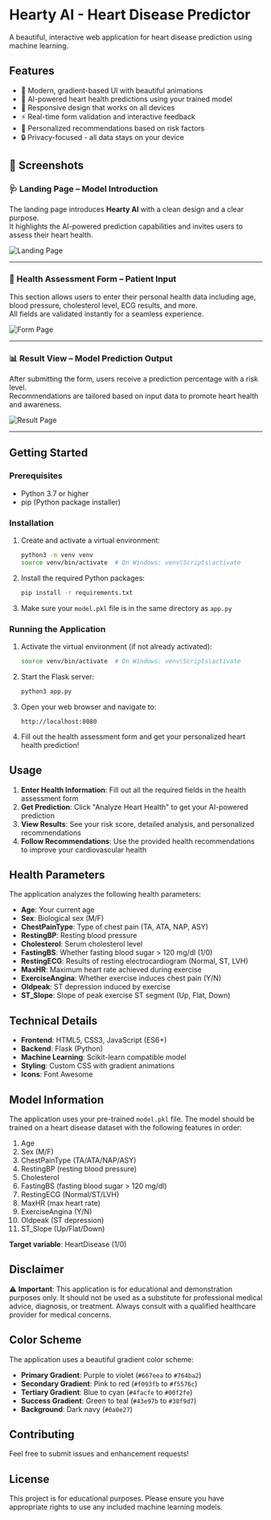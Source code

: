 
# Hearty AI - Heart Disease Predictor

A beautiful, interactive web application for heart disease prediction using machine learning.

## Features

- 🎨 Modern, gradient-based UI with beautiful animations  
- 🤖 AI-powered heart health predictions using your trained model  
- 📱 Responsive design that works on all devices  
- ⚡ Real-time form validation and interactive feedback  
- 🎯 Personalized recommendations based on risk factors  
- 🔒 Privacy-focused - all data stays on your device  

## 📸 Screenshots

### 🩺 Landing Page – Model Introduction

The landing page introduces **Hearty AI** with a clean design and a clear purpose.  
It highlights the AI-powered prediction capabilities and invites users to assess their heart health.

![Landing Page](./images/landing.png)

---

### 📝 Health Assessment Form – Patient Input

This section allows users to enter their personal health data including age, blood pressure, cholesterol level, ECG results, and more.  
All fields are validated instantly for a seamless experience.

![Form Page](./images/form.png)

---

### 📊 Result View – Model Prediction Output

After submitting the form, users receive a prediction percentage with a risk level.  
Recommendations are tailored based on input data to promote heart health and awareness.

![Result Page](./images/result.png)

---

## Getting Started

### Prerequisites

- Python 3.7 or higher  
- pip (Python package installer)  

### Installation

1. Create and activate a virtual environment:
   ```bash
   python3 -m venv venv
   source venv/bin/activate  # On Windows: venv\Scripts\activate
   ```

2. Install the required Python packages:
   ```bash
   pip install -r requirements.txt
   ```

3. Make sure your `model.pkl` file is in the same directory as `app.py`

### Running the Application

1. Activate the virtual environment (if not already activated):
   ```bash
   source venv/bin/activate  # On Windows: venv\Scripts\activate
   ```

2. Start the Flask server:
   ```bash
   python3 app.py
   ```

3. Open your web browser and navigate to:
   ```
   http://localhost:8080
   ```

3. Fill out the health assessment form and get your personalized heart health prediction!

## Usage

1. **Enter Health Information**: Fill out all the required fields in the health assessment form  
2. **Get Prediction**: Click "Analyze Heart Health" to get your AI-powered prediction  
3. **View Results**: See your risk score, detailed analysis, and personalized recommendations  
4. **Follow Recommendations**: Use the provided health recommendations to improve your cardiovascular health  

## Health Parameters

The application analyzes the following health parameters:

- **Age**: Your current age  
- **Sex**: Biological sex (M/F)  
- **ChestPainType**: Type of chest pain (TA, ATA, NAP, ASY)  
- **RestingBP**: Resting blood pressure  
- **Cholesterol**: Serum cholesterol level  
- **FastingBS**: Whether fasting blood sugar > 120 mg/dl (1/0)  
- **RestingECG**: Results of resting electrocardiogram (Normal, ST, LVH)  
- **MaxHR**: Maximum heart rate achieved during exercise  
- **ExerciseAngina**: Whether exercise induces chest pain (Y/N)  
- **Oldpeak**: ST depression induced by exercise  
- **ST_Slope**: Slope of peak exercise ST segment (Up, Flat, Down)  

## Technical Details

- **Frontend**: HTML5, CSS3, JavaScript (ES6+)  
- **Backend**: Flask (Python)  
- **Machine Learning**: Scikit-learn compatible model  
- **Styling**: Custom CSS with gradient animations  
- **Icons**: Font Awesome  

## Model Information

The application uses your pre-trained `model.pkl` file. The model should be trained on a heart disease dataset with the following features in order:

1. Age  
2. Sex (M/F)  
3. ChestPainType (TA/ATA/NAP/ASY)  
4. RestingBP (resting blood pressure)  
5. Cholesterol  
6. FastingBS (fasting blood sugar > 120 mg/dl)  
7. RestingECG (Normal/ST/LVH)  
8. MaxHR (max heart rate)  
9. ExerciseAngina (Y/N)  
10. Oldpeak (ST depression)  
11. ST_Slope (Up/Flat/Down)  

**Target variable**: HeartDisease (1/0)  

## Disclaimer

⚠️ **Important**: This application is for educational and demonstration purposes only. It should not be used as a substitute for professional medical advice, diagnosis, or treatment. Always consult with a qualified healthcare provider for medical concerns.

## Color Scheme

The application uses a beautiful gradient color scheme:

- **Primary Gradient**: Purple to violet (`#667eea` to `#764ba2`)  
- **Secondary Gradient**: Pink to red (`#f093fb` to `#f5576c`)  
- **Tertiary Gradient**: Blue to cyan (`#4facfe` to `#00f2fe`)  
- **Success Gradient**: Green to teal (`#43e97b` to `#38f9d7`)  
- **Background**: Dark navy (`#0a0e27`)  

## Contributing

Feel free to submit issues and enhancement requests!



## License

This project is for educational purposes. Please ensure you have appropriate rights to use any included machine learning models.
